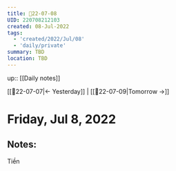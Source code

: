 ```yaml
---
title: 📝22-07-08
UID: 220708212103
created: 08-Jul-2022
tags:
  - 'created/2022/Jul/08'
  - 'daily/private'
summary: TBD
location: TBD
---
```


up:: [[Daily notes]]

[[📝22-07-07|<- Yesterday]] | [[📝22-07-09|Tomorrow ->]]
# Friday, Jul 8, 2022

## Notes:
Tiền

